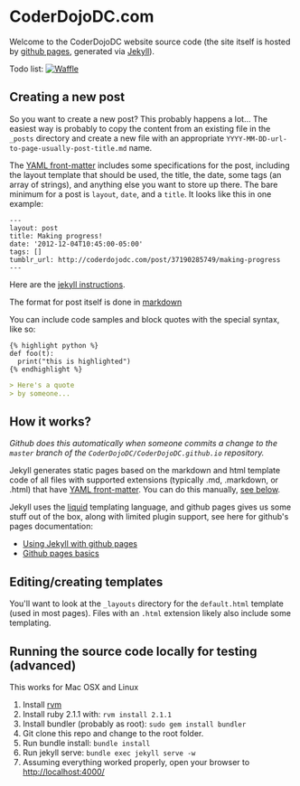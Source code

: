 # CoderDojoDC.com

Welcome to the CoderDojoDC website source code (the site itself is hosted by [github pages](https://pages.github.com/), generated via [Jekyll](http://jekyllrb.com/)).

Todo list: [![Waffle](https://badge.waffle.io/CoderDojoDC/CoderDojoDC.github.io.png?label=ready)](https://waffle.io/CoderDojoDC/CoderDojoDC.github.io)

## Creating a new post

So you want to create a new post? This probably happens a lot... The easiest way is probably to copy the content from an existing file in the `_posts` directory and create a new file with an appropriate `YYYY-MM-DD-url-to-page-usually-post-title.md` name.

The [YAML front-matter](http://jekyllrb.com/docs/frontmatter/) includes some specifications for the post, including the layout template that should be used, the title, the date, some tags (an array of strings), and anything else you want to store up there. The bare minimum for a post is `layout`, `date`, and a `title`. It looks like this in one example:

```
---
layout: post
title: Making progress!
date: '2012-12-04T10:45:00-05:00'
tags: []
tumblr_url: http://coderdojodc.com/post/37190285749/making-progress
---
```

Here are the [jekyll instructions](http://jekyllrb.com/docs/posts/).

The format for post itself is done in [markdown](http://kramdown.gettalong.org/documentation.html)

You can include code samples and block quotes with the special syntax, like so:

```liquid
{% highlight python %}
def foo(t):
  print("this is highlighted")
{% endhighlight %}
```

```markdown
> Here's a quote
> by someone...
```

## How it works?

*Github does this automatically when someone commits a change to the `master` branch of the `CoderDojoDC/CoderDojoDC.github.io` repository.*

Jekyll generates static pages based on the markdown and html template code of all files with supported extensions (typically .md, .markdown, or .html) that have [YAML front-matter](http://jekyllrb.com/docs/frontmatter/). You can do this manually, [see below](#running-the-source-code-locally-for-testing----mac-osx-advanced).

Jekyll uses the [liquid](http://docs.shopify.com/themes/liquid-basics) templating language, and github pages gives us some  stuff out of the box, along with limited plugin support, see here for github's pages documentation:

* [Using Jekyll with github pages](https://help.github.com/articles/using-jekyll-with-pages)
* [Github pages basics](https://help.github.com/categories/20/articles)

## Editing/creating templates

You'll want to look at the `_layouts` directory for the `default.html` template (used in most pages). Files with an `.html` extension likely also include some templating.

## Running the source code locally for testing (advanced)

This works for Mac OSX and Linux

1. Install [rvm](https://rvm.io/rvm/install)
2. Install ruby 2.1.1 with: `rvm install 2.1.1`
3. Install bundler (probably as root): `sudo gem install bundler`
4. Git clone this repo and change to the root folder.
5. Run bundle install: `bundle install`
6. Run jekyll serve: `bundle exec jekyll serve -w`
7. Assuming everything worked properly, open your browser to [http://localhost:4000/](http://localhost:4000/)
